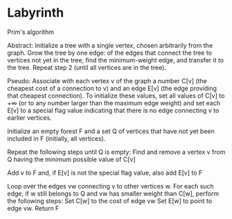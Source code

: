 # Labyrinth

Prim's algorithm

Abstract: Initialize a tree with a single vertex, chosen arbitrarily from the graph.
Grow the tree by one edge: of the edges that connect the tree to vertices not yet in the tree, find the minimum-weight edge, and transfer it to the tree.
Repeat step 2 (until all vertices are in the tree).

Pseudo:
Associate with each vertex v of the graph a number C[v] (the cheapest cost of a connection to v) and an edge E[v] (the edge providing that cheapest connection). 
To initialize these values, set all values of C[v] to +∞ (or to any number larger than the maximum edge weight) and set each E[v] to a special flag value indicating that there is 
no edge connecting v to earlier vertices.

Initialize an empty forest F and a set Q of vertices that have not yet been included in F (initially, all vertices).

Repeat the following steps until Q is empty:
Find and remove a vertex v from Q having the minimum possible value of C[v]

Add v to F and, if E[v] is not the special flag value, also add E[v] to F

Loop over the edges vw connecting v to other vertices w. For each such edge, if w still belongs to Q and vw has smaller weight than C[w], perform the following steps:
Set C[w] to the cost of edge vw
Set E[w] to point to edge vw.
Return F
